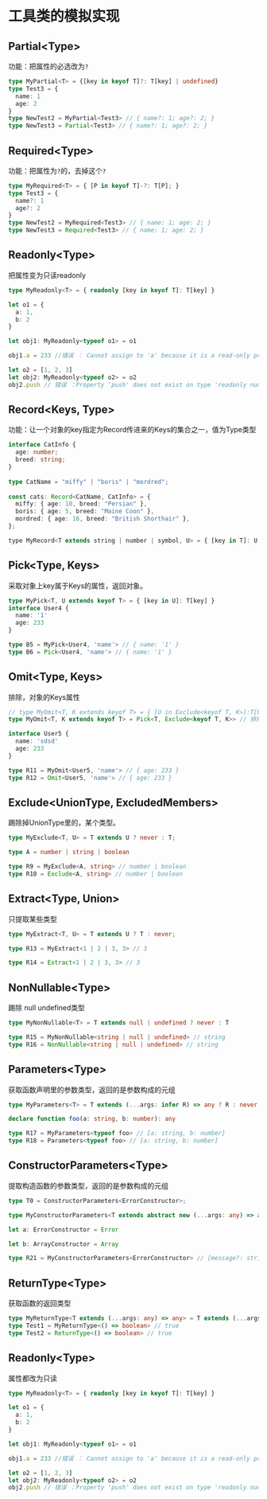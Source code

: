 # 工具类的模拟实现

## Partial<Type\>
功能：把属性的必选改为`?`
```ts
type MyPartial<T> = {[key in keyof T]?: T[key] | undefined}
type Test3 = {
  name: 1
  age: 2
}
type NewTest2 = MyPartial<Test3> // { name?: 1; age?: 2; }
type NewTest3 = Partial<Test3> // { name?: 1; age?: 2; }
```
## Required<Type\>
功能：把属性为`?`的，去掉这个`?`
```ts
type MyRequired<T> = { [P in keyof T]-?: T[P]; }
type Test3 = {
  name?: 1
  age?: 2
}
type NewTest2 = MyRequired<Test3> // { name: 1; age: 2; }
type NewTest3 = Required<Test3> // { name: 1; age: 2; }
```
## Readonly<Type\>
把属性变为只读readonly
```ts
type MyReadonly<T> = { readonly [key in keyof T]: T[key] }

let o1 = {
  a: 1,
  b: 2
}

let obj1: MyReadonly<typeof o1> = o1

obj1.a = 233 //错误 ： Cannot assign to 'a' because it is a read-only property.

let o2 = [1, 2, 3]
let obj2: MyReadonly<typeof o2> = o2
obj2.push // 错误 ：Property 'push' does not exist on type 'readonly number[]'.
```
## Record<Keys, Type\>
功能：让一个对象的key指定为Record传进来的Keys的集合之一，值为Type类型
```ts
interface CatInfo {
  age: number;
  breed: string;
}
 
type CatName = "miffy" | "boris" | "mordred";
 
const cats: Record<CatName, CatInfo> = {
  miffy: { age: 10, breed: "Persian" },
  boris: { age: 5, breed: "Maine Coon" },
  mordred: { age: 16, breed: "British Shorthair" },
};
```
```js
type MyRecord<T extends string | number | symbol, U> = { [key in T]: U }

```
## Pick<Type, Keys\>
采取对象上key属于Keys的属性，返回对象。
```ts
type MyPick<T, U extends keyof T> = { [key in U]: T[key] }
interface User4 {
  name: '1'
  age: 233
}

type B5 = MyPick<User4, 'name'> // { name: '1' }
type B6 = Pick<User4, 'name'> // { name: '1' }

```
## Omit<Type, Keys\>
排除，对象的Keys属性
```ts
// type MyOmit<T, K extends keyof T> = { [U in Exclude<keyof T, K>]:T[U] }
type MyOmit<T, K extends keyof T> = Pick<T, Exclude<keyof T, K>> // 排除K需要分配律，所以需要写Exclude单独的函数

interface User5 {
  name: 'sdsd'
  age: 233
}

type R11 = MyOmit<User5, 'name'> // { age: 233 }
type R12 = Omit<User5, 'name'> // { age: 233 }
```
## Exclude<UnionType, ExcludedMembers\>
踢除掉UnionType里的，某个类型。
```ts
type MyExclude<T, U> = T extends U ? never : T;

type A = number | string | boolean

type R9 = MyExclude<A, string> // number | boolean
type R10 = Exclude<A, string> // number | boolean
```
## Extract<Type, Union\>
只提取某些类型
```ts
type MyExtract<T, U> = T extends U ? T : never;

type R13 = MyExtract<1 | 2 | 3, 3> // 3

type R14 = Extract<1 | 2 | 3, 3> // 3
```
## NonNullable<Type\>
踢除 null undefined类型
```ts
type MyNonNullable<T> = T extends null | undefined ? never : T

type R15 = MyNonNullable<string | null | undefined> // string
type R16 = NonNullable<string | null | undefined> // string
```
## Parameters<Type\>
获取函数声明里的参数类型，返回的是参数构成的元组
```ts
type MyParameters<T> = T extends (...args: infer R) => any ? R : never

declare function foo(a: string, b: number): any

type R17 = MyParameters<typeof foo> // [a: string, b: number]
type R18 = Parameters<typeof foo> // [a: string, b: number]
```
## ConstructorParameters<Type\>
提取构造函数的参数类型，返回的是参数构成的元组
```ts
type T0 = ConstructorParameters<ErrorConstructor>;

type MyConstructorParameters<T extends abstract new (...args: any) => any> = T extends abstract new (...args: infer R) => any ? R : never

let a: ErrorConstructor = Error

let b: ArrayConstructor = Array

type R21 = MyConstructorParameters<ErrorConstructor> // [message?: string]
```

## ReturnType<Type\>
获取函数的返回类型
```ts
type MyReturnType<T extends (...args: any) => any> = T extends (...args: any) => infer R ? R : any
type Test1 = MyReturnType<() => boolean> // true
type Test2 = ReturnType<() => boolean> // true
```

## Readonly<Type\>
属性都改为只读
```ts
type MyReadonly<T> = { readonly [key in keyof T]: T[key] }

let o1 = {
  a: 1,
  b: 2
}

let obj1: MyReadonly<typeof o1> = o1

obj1.a = 233 //错误 ： Cannot assign to 'a' because it is a read-only property.

let o2 = [1, 2, 3]
let obj2: MyReadonly<typeof o2> = o2
obj2.push // 错误 ：Property 'push' does not exist on type 'readonly number[]'.
```